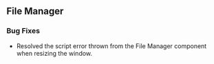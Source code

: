 ##  File Manager

###    Bug Fixes

- Resolved the script error thrown from the File Manager component when resizing the window.